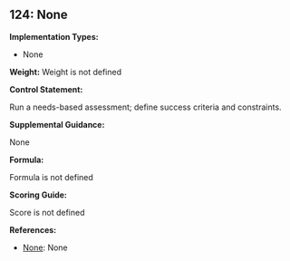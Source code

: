 ## 124: None

**Implementation Types:**
 
- None

**Weight:** Weight is not defined

**Control Statement:**

Run a needs-based assessment; define success criteria and constraints.

**Supplemental Guidance:**

None

**Formula:**

Formula is not defined

**Scoring Guide:**

Score is not defined

**References:**

- [None](None): None